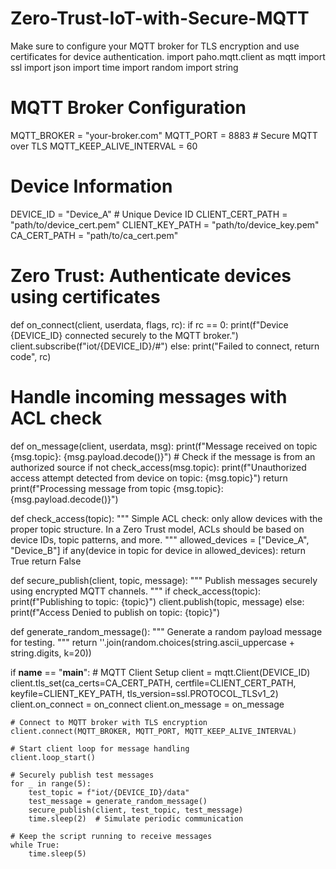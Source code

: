 # Zero-Trust-IoT-with-Secure-MQTT
Make sure to configure your MQTT broker for TLS encryption and use certificates for device authentication.
import paho.mqtt.client as mqtt
import ssl
import json
import time
import random
import string

# MQTT Broker Configuration
MQTT_BROKER = "your-broker.com"
MQTT_PORT = 8883  # Secure MQTT over TLS
MQTT_KEEP_ALIVE_INTERVAL = 60

# Device Information
DEVICE_ID = "Device_A"  # Unique Device ID
CLIENT_CERT_PATH = "path/to/device_cert.pem"
CLIENT_KEY_PATH = "path/to/device_key.pem"
CA_CERT_PATH = "path/to/ca_cert.pem"

# Zero Trust: Authenticate devices using certificates
def on_connect(client, userdata, flags, rc):
    if rc == 0:
        print(f"Device {DEVICE_ID} connected securely to the MQTT broker.")
        client.subscribe(f"iot/{DEVICE_ID}/#")
    else:
        print("Failed to connect, return code", rc)

# Handle incoming messages with ACL check
def on_message(client, userdata, msg):
    print(f"Message received on topic {msg.topic}: {msg.payload.decode()}")
    # Check if the message is from an authorized source
    if not check_access(msg.topic):
        print(f"Unauthorized access attempt detected from device on topic: {msg.topic}")
        return
    print(f"Processing message from topic {msg.topic}: {msg.payload.decode()}")

def check_access(topic):
    """
    Simple ACL check: only allow devices with the proper topic structure.
    In a Zero Trust model, ACLs should be based on device IDs, topic patterns, and more.
    """
    allowed_devices = ["Device_A", "Device_B"]
    if any(device in topic for device in allowed_devices):
        return True
    return False

def secure_publish(client, topic, message):
    """
    Publish messages securely using encrypted MQTT channels.
    """
    if check_access(topic):
        print(f"Publishing to topic: {topic}")
        client.publish(topic, message)
    else:
        print(f"Access Denied to publish on topic: {topic}")

def generate_random_message():
    """
    Generate a random payload message for testing.
    """
    return ''.join(random.choices(string.ascii_uppercase + string.digits, k=20))

if __name__ == "__main__":
    # MQTT Client Setup
    client = mqtt.Client(DEVICE_ID)
    client.tls_set(ca_certs=CA_CERT_PATH, certfile=CLIENT_CERT_PATH, keyfile=CLIENT_KEY_PATH, tls_version=ssl.PROTOCOL_TLSv1_2)
    client.on_connect = on_connect
    client.on_message = on_message

    # Connect to MQTT broker with TLS encryption
    client.connect(MQTT_BROKER, MQTT_PORT, MQTT_KEEP_ALIVE_INTERVAL)

    # Start client loop for message handling
    client.loop_start()

    # Securely publish test messages
    for _ in range(5):
        test_topic = f"iot/{DEVICE_ID}/data"
        test_message = generate_random_message()
        secure_publish(client, test_topic, test_message)
        time.sleep(2)  # Simulate periodic communication

    # Keep the script running to receive messages
    while True:
        time.sleep(5)
